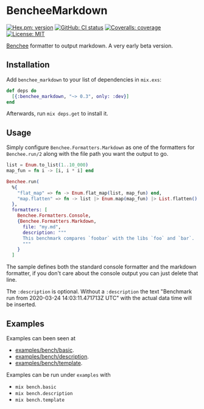 # BencheeMarkdown

[![Hex.pm: version](https://img.shields.io/hexpm/v/benchee_markdown.svg?style=flat-square)](https://hex.pm/packages/benchee_markdown)
[![GitHub: CI status](https://img.shields.io/github/workflow/status/hrzndhrn/benchee_markdown/CI?style=flat-square)](https://github.com/hrzndhrn/benchee_markdown/actions)
[![Coveralls: coverage](https://img.shields.io/coveralls/github/hrzndhrn/benchee_markdown?style=flat-square)](https://coveralls.io/github/hrzndhrn/benchee_markdown)
[![License: MIT](https://img.shields.io/badge/License-MIT-yellow.svg?style=flat-square)](https://github.com/hrzndhrn/benchee_markdown/blob/main/LICENSE.md)

[Benchee](https://github.com/bencheeorg/benchee) formatter to output markdown. A very early beta version.

## Installation

Add `benchee_markdown` to your list of dependencies in `mix.exs`:

```elixir
def deps do
  [{:benchee_markdown, "~> 0.3", only: :dev}]
end
```

Afterwards, run `mix deps.get` to install it.

## Usage

Simply configure `Benchee.Formatters.Markdown` as one of the formatters for
`Benchee.run/2` along with the file path you want the output to go.

```elixir
list = Enum.to_list(1..10_000)
map_fun = fn i -> [i, i * i] end

Benchee.run(
  %{
    "flat_map" => fn -> Enum.flat_map(list, map_fun) end,
    "map.flatten" => fn -> list |> Enum.map(map_fun) |> List.flatten() end
  },
  formatters: [
    Benchee.Formatters.Console,
    {Benchee.Formatters.Markdown,
      file: "my.md",
      description: """
      This benchmark compares `foobar` with the libs `foo` and `bar`.
      """
    }
  ]
```

The sample defines both the standard console formatter and the markdown
formatter, if you don't care about the console output you can just delete that
line.

The `:description` is optional. Without a `:description` the text "Benchmark run
from 2020-03-24 14:03:11.471713Z UTC" with the actual data time will be
inserted.

## Examples

Examples can been seen at
- [examples/bench/basic](https://github.com/hrzndhrn/benchee_markdown/tree/master/examples/bench/basic).
- [examples/bench/description](https://github.com/hrzndhrn/benchee_markdown/tree/master/examples/bench/description).
- [examples/bench/template](https://github.com/hrzndhrn/benchee_markdown/tree/master/examples/bench/template).

Examples can be run under `examples` with
- `mix bench.basic`
- `mix bench.description`
- `mix bench.template`
